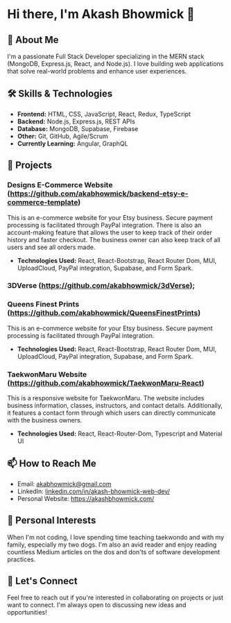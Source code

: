 # Hi there, I'm Akash Bhowmick 👋

## 🚀 About Me
I'm a passionate Full Stack Developer specializing in the MERN stack (MongoDB, Express.js, React, and Node.js). I love building web applications that solve real-world problems and enhance user experiences.

## 🛠️ Skills & Technologies
- **Frontend:** HTML, CSS, JavaScript, React, Redux, TypeScript
- **Backend:** Node.js, Express.js, REST APIs
- **Database:** MongoDB, Supabase, Firebase
- **Other:** Git, GitHub, Agile/Scrum
- **Currently Learning:** Angular, GraphQL

## 📂 Projects

### Designs E-Commerce Website (https://github.com/akabhowmick/backend-etsy-e-commerce-template)
This is an e-commerce website for your Etsy business. Secure payment processing is facilitated through PayPal integration. There is also an account-making feature that allows the user to keep track of their order history and faster checkout. The business owner can also keep track of all users and see all orders made.
- **Technologies Used:** React, React-Bootstrap, React Router Dom, MUI, UploadCloud, PayPal integration, Supabase, and Form Spark.

### 3DVerse (https://github.com/akabhowmick/3dVerse); 
### Queens Finest Prints (https://github.com/akabhowmick/QueensFinestPrints)
This is an e-commerce website for your Etsy business. Secure payment processing is facilitated through PayPal integration.
- **Technologies Used:** React, React-Bootstrap, React Router Dom, MUI, UploadCloud, PayPal integration, Supabase, and Form Spark.

### TaekwonMaru Website (https://github.com/akabhowmick/TaekwonMaru-React)
This is a responsive website for TaekwonMaru. The website includes business information, classes, instructors, and contact details. Additionally, it features a contact form through which users can directly communicate with the business owners.
- **Technologies Used:** React, React-Router-Dom, Typescript and Material UI

## 📫 How to Reach Me
- Email: [akabhowmick@gmail.com](mailto:akabhowmick@gmail.com)
- LinkedIn: [linkedin.com/in/akash-bhowmick-web-dev/](https://www.linkedin.com/in/akash-bhowmick-web-dev/)
- Personal Website: https://akashbhowmick.com/ 

## 🌱 Personal Interests
When I'm not coding, I love spending time teaching taekwondo and with my family, especially my two dogs. I'm also an avid reader and enjoy reading countless Medium articles on the dos and don'ts of software development practices.

## 🤝 Let's Connect
Feel free to reach out if you're interested in collaborating on projects or just want to connect. I'm always open to discussing new ideas and opportunities!


